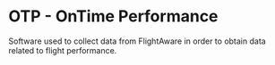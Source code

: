 # OTP - OnTime Performance

Software used to collect data from FlightAware in order to obtain data related to flight performance.
